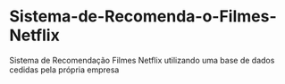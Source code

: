 # Sistema-de-Recomenda-o-Filmes-Netflix
Sistema de Recomendação Filmes Netflix utilizando uma base de dados cedidas pela própria empresa
